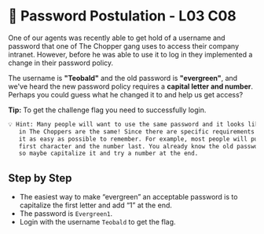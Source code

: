 # 🌲 Password Postulation - L03 C08

One of our agents was recently able to get hold of a username and password that one of The Chopper gang uses to access their company intranet. However, before he was able to use it to log in they implemented a change in their password policy.

The username is **"Teobald"** and the old password is **"evergreen"**, and we've heard the new password policy requires a **capital letter and number**. Perhaps you could guess what he changed it to and help us get access?

**Tip:** To get the challenge flag you need to successfully login.

```txt
💡 Hint: Many people will want to use the same password and it looks like the gang members
   in The Choppers are the same! Since there are specific requirements now they will make
   it as easy as possible to remember. For example, most people will put the capital as the
   first character and the number last. You already know the old password was "evergreen",
   so maybe capitalize it and try a number at the end.
```

## Step by Step

- The easiest way to make “evergreen” an acceptable password is to capitalize the first letter and add “1” at the end.
- The password is `Evergreen1`.
- Login with the username `Teobald` to get the flag.
